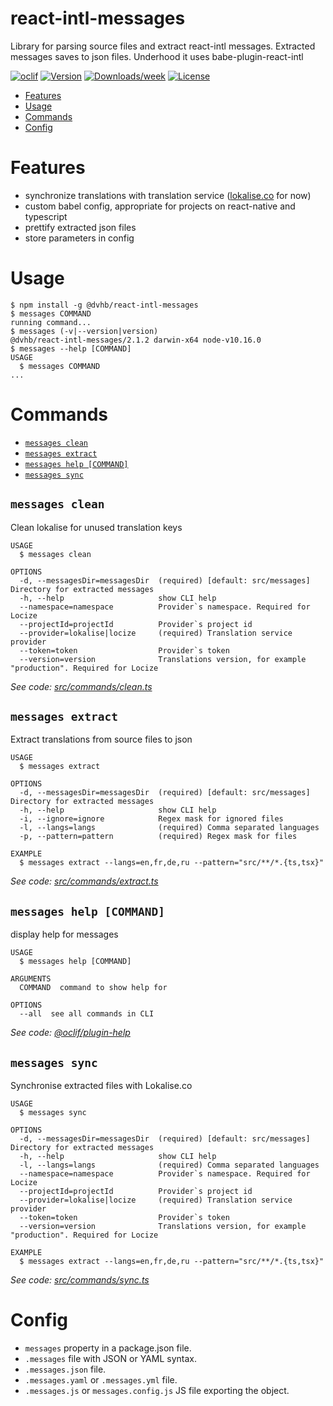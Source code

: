 react-intl-messages
==================

Library for parsing source files and extract react-intl messages. Extracted messages saves to json files. Underhood it uses babe-plugin-react-intl

[![oclif](https://img.shields.io/badge/cli-oclif-brightgreen.svg)](https://oclif.io)
[![Version](https://img.shields.io/npm/v/@dvhb/react-intl-messages.svg)](https://npmjs.org/package/@dvhb/react-intl-messages)
[![Downloads/week](https://img.shields.io/npm/dw/@dvhb/react-intl-messages.svg)](https://npmjs.org/package/@dvhb/react-intl-messages)
[![License](https://img.shields.io/npm/l/@dvhb/react-intl-messages.svg)](https://github.com/sairus2k/@dvhb/react-intl-messages/blob/master/package.json)

<!-- toc -->
* [Features](#features)
* [Usage](#usage)
* [Commands](#commands)
* [Config](#config)
<!-- tocstop -->
# Features
* synchronize translations with translation service ([lokalise.co](https://lokalise.co/) for now)
* custom babel config, appropriate for projects on react-native and typescript
* prettify extracted json files
* store parameters in config
# Usage
<!-- usage -->
```sh-session
$ npm install -g @dvhb/react-intl-messages
$ messages COMMAND
running command...
$ messages (-v|--version|version)
@dvhb/react-intl-messages/2.1.2 darwin-x64 node-v10.16.0
$ messages --help [COMMAND]
USAGE
  $ messages COMMAND
...
```
<!-- usagestop -->
# Commands
<!-- commands -->
* [`messages clean`](#messages-clean)
* [`messages extract`](#messages-extract)
* [`messages help [COMMAND]`](#messages-help-command)
* [`messages sync`](#messages-sync)

## `messages clean`

Clean lokalise for unused translation keys

```
USAGE
  $ messages clean

OPTIONS
  -d, --messagesDir=messagesDir  (required) [default: src/messages] Directory for extracted messages
  -h, --help                     show CLI help
  --namespace=namespace          Provider`s namespace. Required for Locize
  --projectId=projectId          Provider`s project id
  --provider=lokalise|locize     (required) Translation service provider
  --token=token                  Provider`s token
  --version=version              Translations version, for example "production". Required for Locize
```

_See code: [src/commands/clean.ts](https://github.com/dvhb/react-intl-messages/blob/v2.1.2/src/commands/clean.ts)_

## `messages extract`

Extract translations from source files to json

```
USAGE
  $ messages extract

OPTIONS
  -d, --messagesDir=messagesDir  (required) [default: src/messages] Directory for extracted messages
  -h, --help                     show CLI help
  -i, --ignore=ignore            Regex mask for ignored files
  -l, --langs=langs              (required) Comma separated languages
  -p, --pattern=pattern          (required) Regex mask for files

EXAMPLE
  $ messages extract --langs=en,fr,de,ru --pattern="src/**/*.{ts,tsx}"
```

_See code: [src/commands/extract.ts](https://github.com/dvhb/react-intl-messages/blob/v2.1.2/src/commands/extract.ts)_

## `messages help [COMMAND]`

display help for messages

```
USAGE
  $ messages help [COMMAND]

ARGUMENTS
  COMMAND  command to show help for

OPTIONS
  --all  see all commands in CLI
```

_See code: [@oclif/plugin-help](https://github.com/oclif/plugin-help/blob/v2.1.6/src/commands/help.ts)_

## `messages sync`

Synchronise extracted files with Lokalise.co

```
USAGE
  $ messages sync

OPTIONS
  -d, --messagesDir=messagesDir  (required) [default: src/messages] Directory for extracted messages
  -h, --help                     show CLI help
  -l, --langs=langs              (required) Comma separated languages
  --namespace=namespace          Provider`s namespace. Required for Locize
  --projectId=projectId          Provider`s project id
  --provider=lokalise|locize     (required) Translation service provider
  --token=token                  Provider`s token
  --version=version              Translations version, for example "production". Required for Locize

EXAMPLE
  $ messages extract --langs=en,fr,de,ru --pattern="src/**/*.{ts,tsx}"
```

_See code: [src/commands/sync.ts](https://github.com/dvhb/react-intl-messages/blob/v2.1.2/src/commands/sync.ts)_
<!-- commandsstop -->

# Config
* `messages` property in a package.json file.
* `.messages` file with JSON or YAML syntax.
* `.messages.json` file.
* `.messages.yaml` or `.messages.yml` file.
* `.messages.js` or `messages.config.js` JS file exporting the object.
